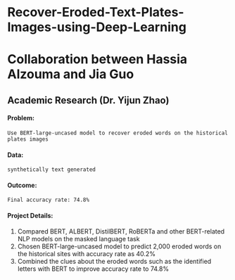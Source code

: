 # Recover-Eroded-Text-Plates-Images-using-Deep-Learning

# Collaboration between Hassia Alzouma and Jia Guo
## Academic Research (Dr. Yijun Zhao) 
#### Problem: 
    Use BERT-large-uncased model to recover eroded words on the historical plates images
    
#### Data:
    synthetically text generated
    
#### Outcome:
    Final accuracy rate: 74.8%
    
#### Project Details:
1. Compared BERT, ALBERT, DistilBERT, RoBERTa and other BERT-related NLP models on the masked language task
2. Chosen BERT-large-uncased model to predict 2,000 eroded words on the historical sites with accuracy rate as 40.2%
3. Combined the clues about the eroded words such as the identified letters with BERT to improve accuracy rate to 74.8%
